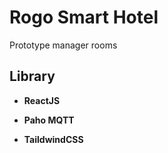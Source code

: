 # __Rogo Smart Hotel__

Prototype manager rooms

## __Library__

- __ReactJS__

- __Paho MQTT__

- __TaildwindCSS__
